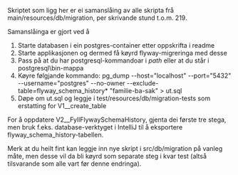 Skriptet som ligg her er ei samanslåing av alle skripta frå main/resources/db/migration, per skrivande stund t.o.m. 219.

Samanslåinga er gjort ved å
1. Starte databasen i ein postgres-container etter oppskrifta i readme
1. Starte applikasjonen og dermed få køyrd flyway-migreringa med desse
1. Pass på at du har postgresql-kommandoar i _path_ eller at du står i postgresql\bin-mappa
1. Køyre følgjande kommando: pg_dump --host="localhost" --port="5432" --username="postgres" --no-owner --exclude-table=flyway_schema_history* "familie-ba-sak" > ut.sql
1. Døpe om ut.sql og leggje i test/resources/db/migration-tests som erstatting for V1__create_table

For å oppdatere V2__FyllFlywaySchemaHistory, gjenta dei første tre stega, men bruk f.eks. database-verktyget i IntelliJ til å eksportere flyway_schema_history-tabellen.

Merk at du heilt fint kan leggje inn nye skript i src/db/migration på vanleg måte, men desse vil da bli køyrd som separate steg i kvar test (altså tilsvarande som alle vart før denne endringa).